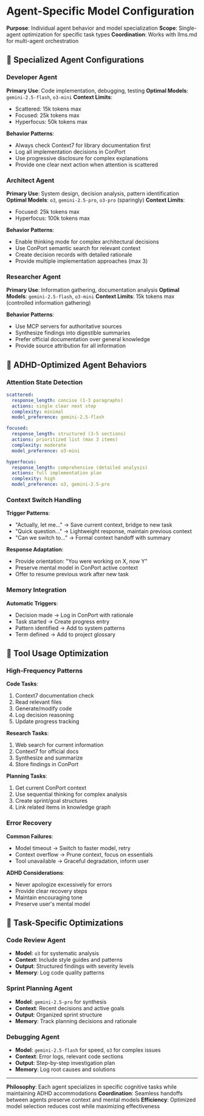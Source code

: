 # Agent-Specific Model Configuration

**Purpose**: Individual agent behavior and model specialization
**Scope**: Single-agent optimization for specific task types
**Coordination**: Works with llms.md for multi-agent orchestration

## 🤖 Specialized Agent Configurations

### Developer Agent
**Primary Use**: Code implementation, debugging, testing
**Optimal Models**: `gemini-2.5-flash`, `o3-mini`
**Context Limits**:
- Scattered: 15k tokens max
- Focused: 25k tokens max
- Hyperfocus: 50k tokens max

**Behavior Patterns**:
- Always check Context7 for library documentation first
- Log all implementation decisions in ConPort
- Use progressive disclosure for complex explanations
- Provide one clear next action when attention is scattered

### Architect Agent
**Primary Use**: System design, decision analysis, pattern identification
**Optimal Models**: `o3`, `gemini-2.5-pro`, `o3-pro` (sparingly)
**Context Limits**:
- Focused: 25k tokens max
- Hyperfocus: 100k tokens max

**Behavior Patterns**:
- Enable thinking mode for complex architectural decisions
- Use ConPort semantic search for relevant context
- Create decision records with detailed rationale
- Provide multiple implementation approaches (max 3)

### Researcher Agent
**Primary Use**: Information gathering, documentation analysis
**Optimal Models**: `gemini-2.5-flash`, `o3-mini`
**Context Limits**: 15k tokens max (controlled information gathering)

**Behavior Patterns**:
- Use MCP servers for authoritative sources
- Synthesize findings into digestible summaries
- Prefer official documentation over general knowledge
- Provide source attribution for all information

## 🧠 ADHD-Optimized Agent Behaviors

### Attention State Detection
```yaml
scattered:
  response_length: concise (1-3 paragraphs)
  actions: single clear next step
  complexity: minimal
  model_preference: gemini-2.5-flash

focused:
  response_length: structured (3-5 sections)
  actions: prioritized list (max 3 items)
  complexity: moderate
  model_preference: o3-mini

hyperfocus:
  response_length: comprehensive (detailed analysis)
  actions: full implementation plan
  complexity: high
  model_preference: o3, gemini-2.5-pro
```

### Context Switch Handling
**Trigger Patterns**:
- "Actually, let me..." → Save current context, bridge to new task
- "Quick question..." → Lightweight response, maintain previous context
- "Can we switch to..." → Formal context handoff with summary

**Response Adaptation**:
- Provide orientation: "You were working on X, now Y"
- Preserve mental model in ConPort active context
- Offer to resume previous work after new task

### Memory Integration
**Automatic Triggers**:
- Decision made → Log in ConPort with rationale
- Task started → Create progress entry
- Pattern identified → Add to system patterns
- Term defined → Add to project glossary

## 🔧 Tool Usage Optimization

### High-Frequency Patterns
**Code Tasks**:
1. Context7 documentation check
2. Read relevant files
3. Generate/modify code
4. Log decision reasoning
5. Update progress tracking

**Research Tasks**:
1. Web search for current information
2. Context7 for official docs
3. Synthesize and summarize
4. Store findings in ConPort

**Planning Tasks**:
1. Get current ConPort context
2. Use sequential thinking for complex analysis
3. Create sprint/goal structures
4. Link related items in knowledge graph

### Error Recovery
**Common Failures**:
- Model timeout → Switch to faster model, retry
- Context overflow → Prune context, focus on essentials
- Tool unavailable → Graceful degradation, inform user

**ADHD Considerations**:
- Never apologize excessively for errors
- Provide clear recovery steps
- Maintain encouraging tone
- Preserve user's mental model

## 🎯 Task-Specific Optimizations

### Code Review Agent
- **Model**: `o3` for systematic analysis
- **Context**: Include style guides and patterns
- **Output**: Structured findings with severity levels
- **Memory**: Log code quality patterns

### Sprint Planning Agent
- **Model**: `gemini-2.5-pro` for synthesis
- **Context**: Recent decisions and active goals
- **Output**: Organized sprint structure
- **Memory**: Track planning decisions and rationale

### Debugging Agent
- **Model**: `gemini-2.5-flash` for speed, `o3` for complex issues
- **Context**: Error logs, relevant code sections
- **Output**: Step-by-step investigation plan
- **Memory**: Log root causes and solutions

---

**Philosophy**: Each agent specializes in specific cognitive tasks while maintaining ADHD accommodations
**Coordination**: Seamless handoffs between agents preserve context and mental models
**Efficiency**: Optimized model selection reduces cost while maximizing effectiveness